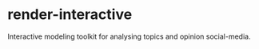 render-interactive
==================

Interactive modeling toolkit for analysing topics and opinion social-media. 
